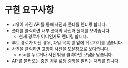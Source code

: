 # 구현 요구사항

- 고양이 사진 API를 통해 사진과 폴더를 렌더링 합니다.
- 폴더를 클릭하면 내부 폴더의 사진과 폴더를 보여줍니다. 
  - 현재 경로가 어디인지도 렌더링 합니다.
- 루트 경로가 아닌 경우, 파일 목록 맨 앞에 뒤로가기를 넣습니다.
- 사진을 클릭하면 고양이 사진을 모달창으로 보여줍니다.
  - esc를 누르거나 사진 밖을 클릭하면 모달을 닫습니다.
- API를 불러오는 중인 경우 로딩 중임을 알리는 처리를 합니다.

